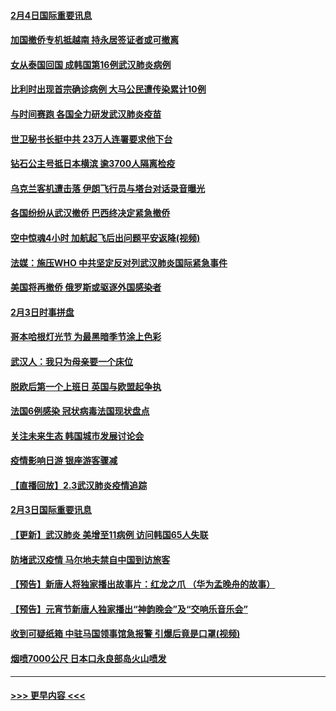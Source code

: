 #### [2月4日国际重要讯息](../pages/prog202/a102768884.md?t=02042301) 
#### [加国撤侨专机抵越南 持永居签证者或可撤离](../pages/prog202/a102768877.md?t=02042301) 
#### [女从泰国回国 成韩国第16例武汉肺炎病例](../pages/prog202/a102768669.md?t=02042301) 
#### [比利时出现首宗确诊病例 大马公民遭传染累计10例](../pages/prog202/a102768824.md?t=02042301) 
#### [与时间赛跑 各国全力研发武汉肺炎疫苗](../pages/prog202/a102768738.md?t=02042301) 
#### [世卫秘书长挺中共 23万人连署要求他下台](../pages/prog202/a102768717.md?t=02042301) 
#### [钻石公主号抵日本横滨 逾3700人隔离检疫](../pages/prog202/a102768714.md?t=02042301) 
#### [乌克兰客机遭击落 伊朗飞行员与塔台对话录音曝光](../pages/prog202/a102768645.md?t=02042301) 
#### [各国纷纷从武汉撤侨 巴西终决定紧急撤侨](../pages/prog202/a102768630.md?t=02042301) 
#### [空中惊魂4小时 加航起飞后出问题平安返降(视频)](../pages/prog202/a102768601.md?t=02042301) 
#### [法媒：施压WHO 中共坚定反对列武汉肺炎国际紧急事件](../pages/prog202/a102768584.md?t=02042301) 
#### [美国将再撤侨 俄罗斯或驱逐外国感染者](../pages/prog202/a102768247.md?t=02042301) 
#### [2月3日时事拼盘](../pages/prog202/a102768402.md?t=02042301) 
#### [哥本哈根灯光节 为最黑暗季节涂上色彩](../pages/prog202/a102768369.md?t=02042301) 
#### [武汉人：我只为母亲要一个床位](../pages/prog202/a102768250.md?t=02042301) 
#### [脱欧后第一个上班日 英国与欧盟起争执](../pages/prog202/a102768252.md?t=02042301) 
#### [法国6例感染 冠状病毒法国现状盘点](../pages/prog202/a102768157.md?t=02042301) 
#### [关注未来生态 韩国城市发展讨论会](../pages/prog202/a102768153.md?t=02042301) 
#### [疫情影响日游 银座游客骤减](../pages/prog202/a102768160.md?t=02042301) 
#### [【直播回放】2.3武汉肺炎疫情追踪](../pages/prog202/a102768128.md?t=02042301) 
#### [2月3日国际重要讯息](../pages/prog202/a102767896.md?t=02042301) 
#### [【更新】武汉肺炎 美增至11病例 访问韩国65人失联](../pages/prog202/a102758911.md?t=02042301) 
#### [防堵武汉疫情 马尔地夫禁自中国到访旅客](../pages/prog202/a102767847.md?t=02042301) 
#### [【预告】新唐人将独家播出故事片：红龙之爪 （华为孟晚舟的故事）](../pages/prog202/a102767728.md?t=02042301) 
#### [【预告】元宵节新唐人独家播出“神韵晚会”及“交响乐音乐会”](../pages/prog202/a102767674.md?t=02042301) 
#### [收到可疑纸箱 中驻马国领事馆急报警 引爆后竟是口罩(视频)](../pages/prog202/a102767695.md?t=02042301) 
#### [烟喷7000公尺 日本口永良部岛火山喷发](../pages/prog202/a102767687.md?t=02042301) 

----
#### [ >>> 更早内容 <<< ](../indexes/prog202-earlier.md)
